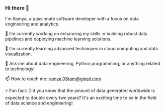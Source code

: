 ### Hi there 👋

<!--
**RamyaR30/RamyaR30** is a ✨ _special_ ✨ repository because its `README.md` (this file) appears on your GitHub profile.

Here are some ideas to get you started:

- 🔭 I’m currently working on ...
- 🌱 I’m currently learning ...
- 👯 I’m looking to collaborate on ...
- 🤔 I’m looking for help with ...
- 💬 Ask me about ...
- 📫 How to reach me: ...
- 😄 Pronouns: ...
- ⚡ Fun fact: ...
-->
I'm Ramya, a passionate software developer with a focus on data engineering and analytics.

🔭 I’m currently working on enhancing my skills in building robust data pipelines and deploying machine learning solutions.

🌱 I’m currently learning advanced techniques in cloud computing and data visualization.

💬 Ask me about data engineering, Python programming, or anything related to technology!

📫 How to reach me: [ramya.08ram@gmail.com](mailto:ramya.08ram@gmail.com)

⚡ Fun fact: Did you know that the amount of data generated worldwide is expected to double every two years? It's an exciting time to be in the field of data science and engineering!


